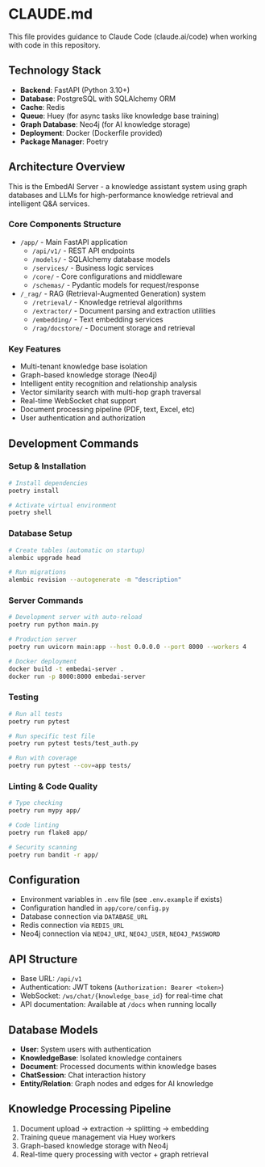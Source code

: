 # CLAUDE.md

This file provides guidance to Claude Code (claude.ai/code) when working with code in this repository.

## Technology Stack
- **Backend**: FastAPI (Python 3.10+)
- **Database**: PostgreSQL with SQLAlchemy ORM
- **Cache**: Redis
- **Queue**: Huey (for async tasks like knowledge base training)
- **Graph Database**: Neo4j (for AI knowledge storage)
- **Deployment**: Docker (Dockerfile provided)
- **Package Manager**: Poetry

## Architecture Overview

This is the EmbedAI Server - a knowledge assistant system using graph databases and LLMs for high-performance knowledge retrieval and intelligent Q&A services.

### Core Components Structure
- `/app/` - Main FastAPI application
  - `/api/v1/` - REST API endpoints
  - `/models/` - SQLAlchemy database models
  - `/services/` - Business logic services
  - `/core/` - Core configurations and middleware
  - `/schemas/` - Pydantic models for request/response
- `/_rag/` - RAG (Retrieval-Augmented Generation) system
  - `/retrieval/` - Knowledge retrieval algorithms
  - `/extractor/` - Document parsing and extraction utilities
  - `/embedding/` - Text embedding services
  - `/rag/docstore/` - Document storage and retrieval

### Key Features
- Multi-tenant knowledge base isolation
- Graph-based knowledge storage (Neo4j)
- Intelligent entity recognition and relationship analysis
- Vector similarity search with multi-hop graph traversal
- Real-time WebSocket chat support
- Document processing pipeline (PDF, text, Excel, etc)
- User authentication and authorization

## Development Commands

### Setup & Installation
```bash
# Install dependencies
poetry install

# Activate virtual environment
poetry shell
```

### Database Setup
```bash
# Create tables (automatic on startup)
alembic upgrade head

# Run migrations
alembic revision --autogenerate -m "description"
```

### Server Commands
```bash
# Development server with auto-reload
poetry run python main.py

# Production server
poetry run uvicorn main:app --host 0.0.0.0 --port 8000 --workers 4

# Docker deployment
docker build -t embedai-server .
docker run -p 8000:8000 embedai-server
```

### Testing
```bash
# Run all tests
poetry run pytest

# Run specific test file
poetry run pytest tests/test_auth.py

# Run with coverage
poetry run pytest --cov=app tests/
```

### Linting & Code Quality
```bash
# Type checking
poetry run mypy app/

# Code linting
poetry run flake8 app/

# Security scanning
poetry run bandit -r app/
```

## Configuration
- Environment variables in `.env` file (see `.env.example` if exists)
- Configuration handled in `app/core/config.py`
- Database connection via `DATABASE_URL`
- Redis connection via `REDIS_URL`
- Neo4j connection via `NEO4J_URI`, `NEO4J_USER`, `NEO4J_PASSWORD`

## API Structure
- Base URL: `/api/v1`
- Authentication: JWT tokens (`Authorization: Bearer <token>`)
- WebSocket: `/ws/chat/{knowledge_base_id}` for real-time chat
- API documentation: Available at `/docs` when running locally

## Database Models
- **User**: System users with authentication
- **KnowledgeBase**: Isolated knowledge containers
- **Document**: Processed documents within knowledge bases
- **ChatSession**: Chat interaction history
- **Entity/Relation**: Graph nodes and edges for AI knowledge

## Knowledge Processing Pipeline
1. Document upload → extraction → splitting → embedding
2. Training queue management via Huey workers
3. Graph-based knowledge storage with Neo4j
4. Real-time query processing with vector + graph retrieval